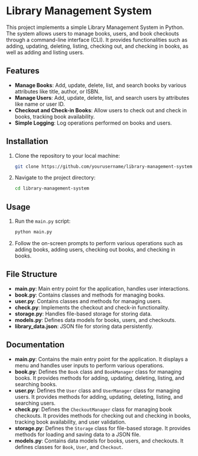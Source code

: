 # Library Management System

This project implements a simple Library Management System in Python. The system allows users to manage books, users, and book checkouts through a command-line interface (CLI). It provides functionalities such as adding, updating, deleting, listing, checking out, and checking in books, as well as adding and listing users.

## Features

- **Manage Books**: Add, update, delete, list, and search books by various attributes like title, author, or ISBN.
- **Manage Users**: Add, update, delete, list, and search users by attributes like name or user ID.
- **Checkout and Check-in Books**: Allow users to check out and check in books, tracking book availability.
- **Simple Logging**: Log operations performed on books and users.

## Installation

1. Clone the repository to your local machine:

    ```bash
    git clone https://github.com/yourusername/library-management-system.git
    ```

2. Navigate to the project directory:

    ```bash
    cd library-management-system
    ```



## Usage

1. Run the `main.py` script:

    ```bash
    python main.py
    ```

2. Follow the on-screen prompts to perform various operations such as adding books, adding users, checking out books, and checking in books.

## File Structure

- **main.py**: Main entry point for the application, handles user interactions.
- **book.py**: Contains classes and methods for managing books.
- **user.py**: Contains classes and methods for managing users.
- **check.py**: Implements the checkout and check-in functionality.
- **storage.py**: Handles file-based storage for storing data.
- **models.py**: Defines data models for books, users, and checkouts.
- **library_data.json**: JSON file for storing data persistently.

## Documentation

- **main.py**: Contains the main entry point for the application. It displays a menu and handles user inputs to perform various operations.
- **book.py**: Defines the `Book` class and `BookManager` class for managing books. It provides methods for adding, updating, deleting, listing, and searching books.
- **user.py**: Defines the `User` class and `UserManager` class for managing users. It provides methods for adding, updating, deleting, listing, and searching users.
- **check.py**: Defines the `CheckoutManager` class for managing book checkouts. It provides methods for checking out and checking in books, tracking book availability, and user validation.
- **storage.py**: Defines the `Storage` class for file-based storage. It provides methods for loading and saving data to a JSON file.
- **models.py**: Contains data models for books, users, and checkouts. It defines classes for `Book`, `User`, and `Checkout`.
  
